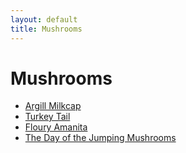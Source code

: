 ```yaml
---
layout: default
title: Mushrooms
---
```


# Mushrooms

- [Argill Milkcap](/gallery/fungi/mushrooms/argill-milkcap)
- [Turkey Tail](/gallery/fungi/mushrooms/turkeytail)
- [Floury Amanita](/gallery/fungi/mushrooms/floury-amanita)
- [The Day of the Jumping Mushrooms](/gallery/fungi/mushrooms/jumping-mushrooms)
